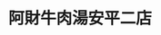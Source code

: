 ---
title: "阿財牛肉湯安平二店"
description: "阿財牛肉湯安平二店"
layout: shop
keywords:
  - 美食競賽
  - 台灣美食
  - 美食精選
datePublished: "2025-06-30"
dateModified: "2025-07-05"
city: "台南市"
district: "安平區"
address: "台南市安平區平豐路277號"
phone: "062956965"
geo: "22.992746830519316, 120.16372597309959"
google_map: "https://maps.app.goo.gl/GDzzJXH1NMsZfqsu8"
footinder: "https://footinder.com.tw/%e5%8f%b0%e5%8d%97%e5%b8%82%e5%ae%89%e5%b9%b3%e5%8d%80/769/"
official: "https://www.facebook.com/TaiNanAnPingACaiNiuRouTang/"
award:
  - name: "500盤"
    year: "2024"
    entries:
      - dishes:
          - "牛肉鍋"

---